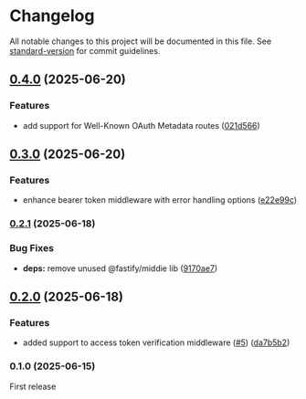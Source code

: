 # Changelog

All notable changes to this project will be documented in this file. See [standard-version](https://github.com/conventional-changelog/standard-version) for commit guidelines.

## [0.4.0](https://github.com/flaviodelgrosso/fastify-mcp-server/compare/v0.3.0...v0.4.0) (2025-06-20)


### Features

* add support for Well-Known OAuth Metadata routes ([021d566](https://github.com/flaviodelgrosso/fastify-mcp-server/commit/021d5660101b5ab12f0908b2ab8ae35cb3628fe5))

## [0.3.0](https://github.com/flaviodelgrosso/fastify-mcp-server/compare/v0.2.1...v0.3.0) (2025-06-20)


### Features

* enhance bearer token middleware with error handling options ([e22e99c](https://github.com/flaviodelgrosso/fastify-mcp-server/commit/e22e99cad4cbb57c1924edf755323a028496d99e))

### [0.2.1](https://github.com/flaviodelgrosso/fastify-mcp-server/compare/v0.2.0...v0.2.1) (2025-06-18)


### Bug Fixes

* **deps:** remove unused @fastify/middie lib ([9170ae7](https://github.com/flaviodelgrosso/fastify-mcp-server/commit/9170ae79d793fc4ff6df5324fcc8f67789f9da84))

## [0.2.0](https://github.com/flaviodelgrosso/fastify-mcp-server/compare/v0.1.0...v0.2.0) (2025-06-18)


### Features

* added support to access token verification middleware ([#5](https://github.com/flaviodelgrosso/fastify-mcp-server/issues/5)) ([da7b5b2](https://github.com/flaviodelgrosso/fastify-mcp-server/commit/da7b5b26e07b4bfbd10b941007cb77ca4f801196))

### 0.1.0 (2025-06-15)

First release
